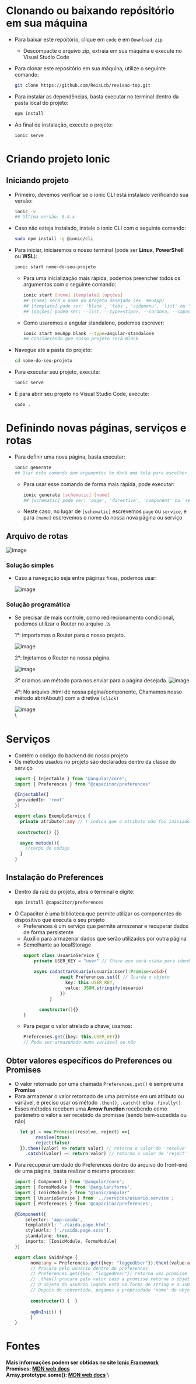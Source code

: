 # Clonando ou baixando repósitório em sua máquina
- Para baixar este repoitório, clique em `code` e em `Download zip`
    - Descompacte o arquivo zip, extraia em sua máquina e execute no Visual Studio Code
- Para clonar este repositório em sua máquina, utilize o seguinte comando:
   ```bash
   git clone https://github.com/ReisLcb/revisao-top.git
   ```

- Para instalar as dependências, basta executar no terminal dentro da pasta local do projeto:
  ```bash
  npm install

- Ao final da instalação, execute o projeto:
  ```bash
  ionic serve
  ```

# Criando projeto Ionic
## Iniciando projeto
- Primeiro, devemos verificar se o ionic CLI está instalado verificando sua versão:
    ```bash
    ionic -v 
    ## Ultima versão: 8.4.x
- Caso não esteja instalado, instale o ionic CLI com o seguinte comando:
    ```bash
    sudo npm install -g @ionic/cli

- Para iniciar, iniciaremos o nosso terminal (pode ser **Linux**, **PowerShell** ou **WSL**):
    ```bash
    ionic start nome-do-seu-projeto
    ```
    
   - Para uma inicialização mais rápida, podemos preencher todos os argumentos com o seguinte comando:
        ```bash
        ionic start [nome] [template] [opções]
        ## [nome] será o nome do projeto desejado (ex. meuApp)
        ## [template] pode ser: 'blank', 'tabs', 'sidemenu', 'list' ou 'my-first-app' (depende do framework)
        ## [opções] podem ser: --list, --type=<tipo>, --cordova, --capacitor e --id=<id>
        ```
     
   - Como usaremos o angular standalone, podemos escrever:
       ```bash
       ionic start meuApp blank --type=angular-standalone
       ## Considerando que nosso projeto será Blank
       ```
    
- Navegue até a pasta do projeto:
    ```bash
    cd nome-do-seu-projeto
- Para executar seu projeto, execute:
    ```bash
    ionic serve
- E para abrir seu projeto no Visual Studio Code, execute:
    ```bash
    code .
# Definindo novas páginas, serviços e rotas
- Para definir uma nova página, basta executar:
    ```bash
    ionic generate
    ## Usar este comando sem argumentos te dará uma tela para escolher o que deseja gerar
    ```
    - Para usar esse comando de forma mais rápida, pode executar:
      ```Bash
      ionic generate [schematic] [name]
      ## [schematic] pode ser: 'page', 'directive', 'component' ou 'service' 
      ```

    - Neste caso, no lugar de ```[schematic]``` escrevemos ```page``` ou `service`, e para ```[name]``` escrevemos o nome da nossa nova página ou serviço
## Arquivo de rotas
![image](https://github.com/user-attachments/assets/8fff08db-8500-45d5-9746-1ade71e08b02)

### Solução simples
- Caso a navegação seja entre páginas fixas, podemos usar:
  
  ![image](https://github.com/user-attachments/assets/c82b3523-60de-411a-8ffb-990b5fef3ba7)

### Solução programática
- Se precisar de mais controle, como redirecionamento condicional, podemos utilizar o Router no arquivo .ts
  
  1°: importamos o Router para o nosso projeto.
  
  ![image](https://github.com/user-attachments/assets/c57e8e06-7024-44d1-b629-f0feafcc2506)

  2°: Injetamos o Router na nossa página.
  
  ![image](https://github.com/user-attachments/assets/eb8b17f2-24ed-4c84-8f44-5358ee68d560)

  3° criamos um método para nos enviar para a página desejada.
  ![image](https://github.com/user-attachments/assets/58e92c59-bb1d-414c-a009-d2fc0716983f)

  4°: No arquivo .html de nossa página/componente, Chamamos nosso método abrirAbout() com a diretiva ```(click)```

  ![image](https://github.com/user-attachments/assets/fd4b7ed4-e315-4046-af8c-9042d25f6d0f)
\
\

# Serviços
- Contém o código do backend do nosso projeto
- Os métodos usados no projeto são declarados dentro da classe do serviço
   ```typescript
  import { Injectable } from '@angular/core';
  import { Preferences } from "@capacitor/preferences"

  @Injectable({
    providedIn: 'root'
  })
   
  export class ExemploService {
     private atributo!:any // ! indica que o atributo não foi iniciado com algum valor
     
    constructor() {}
  
     async metodo(){
       //corpo do código
     }
  }
   ```
## Instalação do Preferences
  - Dentro da raíz do projeto, abra o terminal e digite:
    ```bash
    npm install @capacitor/preferences
    ```
  - O Capacitor é uma biblioteca que permite utilizar os componentes do dispositivo que executa o seu projeto
      - Preferences é um serviço que permite armazenar e recuperar dados de forma persistente
      - Auxílio para armazenar dados que serão utilizados por outra página
      - Semelhante ao localStorage
        ```typescript
        export class UsuarioService {
            private USER_KEY = "user" // Chave que será usada para identificar o objeto a ser armazenado
          
            async cadastrarUsuario(usuario:User):Promise<void>{
                      await Preferences.set({ // Guarda o objeto
                        key: this.USER_KEY,
                        value: JSON.stringify(usuario)
                      })
                  }

              constructor(){}
        }
        ```
      - Para pegar o valor atrelado a chave, usamos:
        ```typescript
        Preferences.get({key: this.USER_KEY})
        // Pode ser armazenado numa variável ou não
        ```
  ## Obter valores específicos do Preferences ou Promises
  - O valor retornado por uma chamada `Preferences.get()` é sempre uma **Promise**
  - Para armazenar o valor retornado de uma promisse em um atributo ou variável, é preciso usar os método `.then()`, `.catch()` e/ou `.finally()`
  - Esses métodos recebem uma **Arrow function** recebendo como parâmetro o valor a ser recebido da promisse (sendo bem-sucedida ou não)
    ```typescript
      let p1 = new Promise((resolve, reject) =>{
            resolve(true)
            reject(false)
      }).then((valor) => return valor) // retorna o valor de 'resolve' caso a promise seja bem-sucedida
        .catch((valor) =< return valor) // retorna o valor de 'reject' caso a promise falhe
    ```
  - Para recuperar um dado do Preferences dentro do arquivo do front-end de uma página, basta realizar o mesmo processo:
    ```typescript
    import { Component } from '@angular/core';
    import { FormsModule } from '@angular/forms';
    import { IonicModule } from "@ionic/angular"
    import { UsuarioService } from '../services/usuario.service';
    import { Preferences } from '@capacitor/preferences';
    
    @Component({
        selector: 'app-saida',
        templateUrl: './saida.page.html',
        styleUrls: ['./saida.page.scss'],
        standalone: true,
        imports: [IonicModule, FormsModule]
    })
    
    export class SaidaPage {
          nome:any = Preferences.get({key: "loggedUser"}).then((value:any) => this.nome = JSON.parse(value["value"]).nome)
          // Procura pelo usuário dentro do preferences
          // Preferences.get({key: "loggedUser"}) retorna uma promisse
          // .then() procura pelo valor caso a promisse retorne o objeto
          // O objeto do usuário logado está na forma de string e o JSON.parse() muda para a notação de objeto
          // Depois de convertido, pegamos a propriedade 'nome' do objeto e armazenamos dentro de this.nome
        
          constructor() {  }
        
          ngOnInit() {
          }
    }
    ```

# Fontes
**Mais informações podem ser obtidas no site __[Ionic Framework](https://ionicframework.com/docs/cli)__** \
**Promises: __[MDN web docs](https://developer.mozilla.org/pt-BR/docs/Web/JavaScript/Reference/Global_Objects/Promise)__** \
**Array.prototype.some(): __[MDN web docs](https://developer.mozilla.org/en-US/docs/Web/JavaScript/Reference/Global_Objects/Array/some)__** \
